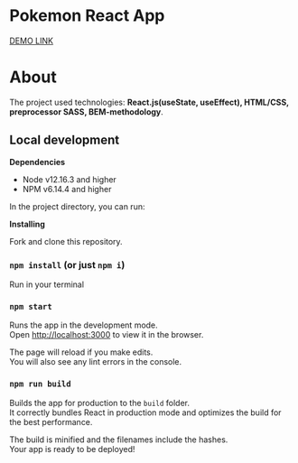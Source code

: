 # Pokemon React App

[DEMO LINK](https://AlinaKostiuk21.github.io/Pokemon/)

# About


The project used technologies:
**React.js(useState, useEffect), HTML/CSS, preprocessor SASS, BEM-methodology**.

## Local development

**Dependencies**
- Node v12.16.3 and higher
- NPM v6.14.4 and higher

In the project directory, you can run:

**Installing**

Fork and clone this repository.

### `npm install` (or just `npm i`)
Run in your terminal

### `npm start`

Runs the app in the development mode.\
Open [http://localhost:3000](http://localhost:3000) to view it in the browser.

The page will reload if you make edits.\
You will also see any lint errors in the console.

### `npm run build`

Builds the app for production to the `build` folder.\
It correctly bundles React in production mode and optimizes the build for the best performance.

The build is minified and the filenames include the hashes.\
Your app is ready to be deployed!


